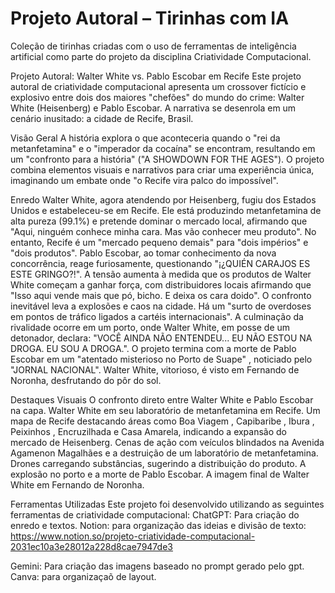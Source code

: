 # Projeto Autoral – Tirinhas com IA

Coleção de tirinhas criadas com o uso de ferramentas de inteligência artificial como parte do projeto da disciplina Criatividade Computacional.

Projeto Autoral: Walter White vs. Pablo Escobar em Recife
Este projeto autoral de criatividade computacional apresenta um crossover fictício e explosivo entre dois dos maiores "chefões" do mundo do crime: Walter White (Heisenberg) e Pablo Escobar. A narrativa se desenrola em um cenário inusitado: a cidade de Recife, Brasil.

Visão Geral
A história explora o que aconteceria quando o "rei da metanfetamina" e o "imperador da cocaína" se encontram, resultando em um "confronto para a história" ("A SHOWDOWN FOR THE AGES"). O projeto combina elementos visuais e narrativos para criar uma experiência única, imaginando um embate onde "o Recife vira palco do impossível".

Enredo
Walter White, agora atendendo por Heisenberg, fugiu dos Estados Unidos e estabeleceu-se em Recife. Ele está produzindo metanfetamina de alta pureza (99.1%) e pretende dominar o mercado local, afirmando que "Aqui, ninguém conhece minha cara. Mas vão conhecer meu produto".
No entanto, Recife é um "mercado pequeno demais" para "dois impérios" e "dois produtos". Pablo Escobar, ao tomar conhecimento da nova concorrência, reage furiosamente, questionando "¡¿QUIÉN CARAJOS ES ESTE GRINGO?!".
A tensão aumenta à medida que os produtos de Walter White começam a ganhar força, com distribuidores locais afirmando que "Isso aqui vende mais que pó, bicho. E deixa os cara doido".
O confronto inevitável leva a explosões e caos na cidade. Há um "surto de overdoses em pontos de tráfico ligados a cartéis internacionais". A culminação da rivalidade ocorre em um porto, onde Walter White, em posse de um detonador, declara: "VOCÊ AINDA NÃO ENTENDEU... EU NÃO ESTOU NA DROGA. EU SOU A DROGA.".
O projeto termina com a morte de Pablo Escobar em um "atentado misterioso no Porto de Suape" , noticiado pelo "JORNAL NACIONAL". Walter White, vitorioso, é visto em Fernando de Noronha, desfrutando do pôr do sol.

Destaques Visuais
O confronto direto entre Walter White e Pablo Escobar na capa.
Walter White em seu laboratório de metanfetamina em Recife.
Um mapa de Recife destacando áreas como Boa Viagem , Capibaribe , Ibura , Peixinhos , Encruzilhada e Casa Amarela, indicando a expansão do mercado de Heisenberg.
Cenas de ação com veículos blindados na Avenida Agamenon Magalhães e a destruição de um laboratório de metanfetamina.
Drones carregando substâncias, sugerindo a distribuição do produto.
A explosão no porto e a morte de Pablo Escobar.
A imagem final de Walter White em Fernando de Noronha.

Ferramentas Utilizadas
Este projeto foi desenvolvido utilizando as seguintes ferramentas de criatividade computacional:
ChatGPT: Para criação do enredo e textos.
Notion: para organização das ideias e divisão de texto: https://www.notion.so/projeto-criatividade-computacional-2031ec10a3e28012a228d8cae7947de3

Gemini: Para criação das imagens baseado no prompt gerado pelo gpt.
Canva: para organizaçaõ de layout.
